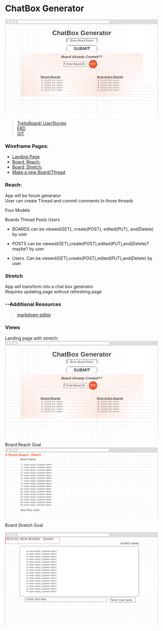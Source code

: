# ChatBox Generator
![alt text](docs/src/landingWire.png)


>[TrelloBoard/ UserStories](https://trello.com/b/qagfdMSe/fullstackproject1)  
>[ERD](https://drive.google.com/file/d/0B4r4a7ZMDOu_R2x1bUZFUzI1aDQ/view?usp=sharing)  
>[GIT](https://github.com/uniOpifex/ChatBoxGenerator) 

### Wireframe Pages: 
* [Landing Page](https://wireframe.cc/oU5r1V)
* [Board :Reach:](https://wireframe.cc/ceMvIt)
* [Board :Stretch:](https://wireframe.cc/w8q3u6) 
* [Make a new Board/Thread](https://wireframe.cc/MpxTjS)



### Reach:

App will be forum generator  
User can create Thread and commit comments to those threads

Four Models

Boards
Thread
Posts
Users

* BOARDS can be viewed(GET), create(POST), edited(PUT), and(Delete) by user

* POSTS can be viewed(GET),create(POST),edited(PUT),and(Delete)?maybe? by user  

* Users. Can be viewed(GET),create(POST),edited(PUT),and(Delete) by user 


### Stretch

App will transform into a chat box generator.  
Requires updating page without refreshing page

### --Additional Resources  
>[markdown editor](https://jbt.github.io/markdown-editor/)


### Views

Landing page with stretch:
![alt text](docs/src/landingWire.png)

Board Reach Goal
![alt text](docs/src/threadReach.png)


Board Stretch Goal

![alt text](docs/src/threadStretch.png)




